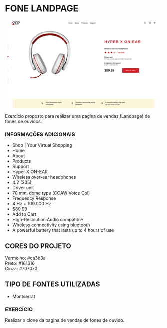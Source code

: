 # FONE LANDPAGE

![FONE LANDPAGE](./design/desktop.png)

Exercício proposto para realizar uma pagina de vendas (Landpage) de fones de ouvidos.<br>

### INFORMAÇÕES ADICIONAIS

- Shop | Your Virtual Shopping
- Home
- About
- Products
- Support
- Hyper X ON-EAR
- Wireless over-ear headphones
- 4.2 (335)
- Driver unit
- 70 mm, dome type (CCAW Voice Col)
- Frequency Response
- 4 Hz + 100.000 Hz
- $89.99
- Add to Cart     
- High-Resolution Audio compatible
- Wireless connectivity using bluetooth
- A powerful battery that lasts up to 4 hours of use

## CORES DO PROJETO

Vermelho: #ca3b3a<br>
Preto: #161616<br>
Cinza: #707070<br>

## TIPO DE FONTES UTILIZADAS

- Montserrat


### EXERCÍCIO

Realizar o clone da pagina de vendas de fones de ouvido.
